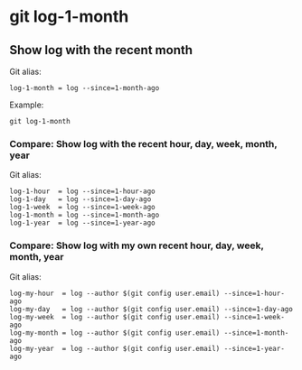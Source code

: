 # git log-1-month

## Show log with the recent month

Git alias:

```git
log-1-month = log --since=1-month-ago
```

Example:

```shell
git log-1-month
```

### Compare: Show log with the recent hour, day, week, month, year

Git alias:

```git
log-1-hour  = log --since=1-hour-ago
log-1-day   = log --since=1-day-ago
log-1-week  = log --since=1-week-ago
log-1-month = log --since=1-month-ago
log-1-year  = log --since=1-year-ago
```

### Compare: Show log with my own recent hour, day, week, month, year

Git alias:

```git
log-my-hour  = log --author $(git config user.email) --since=1-hour-ago
log-my-day   = log --author $(git config user.email) --since=1-day-ago
log-my-week  = log --author $(git config user.email) --since=1-week-ago
log-my-month = log --author $(git config user.email) --since=1-month-ago
log-my-year  = log --author $(git config user.email) --since=1-year-ago
```

